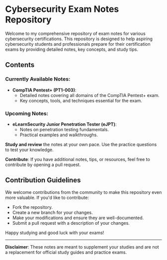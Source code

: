 # Cybersecurity Exam Notes Repository

Welcome to my comprehensive repository of exam notes for various cybersecurity certifications. This repository is designed to help aspiring cybersecurity students and professionals prepare for their certification exams by providing detailed notes, key concepts, and study tips.

## Contents

### Currently Available Notes:
- **CompTIA Pentest+ (PT1-003)**:
  - Detailed notes covering all domains of the CompTIA Pentest+ exam.
  - Key concepts, tools, and techniques essential for the exam.

### Upcoming Notes:
- **eLearnSecurity Junior Penetration Tester (eJPT)**:
  - Notes on penetration testing fundamentals.
  - Practical examples and walkthroughs.


**Study and review** the notes at your own pace. Use the practice questions to test your knowledge.

**Contribute**: If you have additional notes, tips, or resources, feel free to contribute by opening a pull request.

## Contribution Guidelines

We welcome contributions from the community to make this repository even more valuable. If you'd like to contribute:
- Fork the repository.
- Create a new branch for your changes.
- Make your modifications and ensure they are well-documented.
- Submit a pull request with a description of your changes.

Happy studying and good luck with your exams!

---

**Disclaimer**: These notes are meant to supplement your studies and are not a replacement for official study guides and practice exams.
